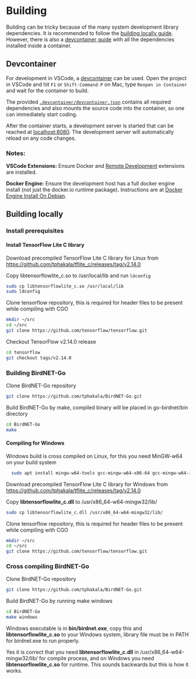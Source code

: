 # Building

Building can be tricky because of the many system development library dependencies. 
It is recommended to follow the [building locally guide](#building-locally). 
However, there is also a [devcontainer guide](#devcontainer) with all the dependencies installed inside a container.

## Devcontainer

For development in VSCode, a [devcontainer](https://code.visualstudio.com/docs/remote/containers) can be used. 
Open the project in VSCode and hit `F1` or `Shift-Command-P` on Mac, type `Reopen in Container` and wait for the container to build.

The provided [`.devcontainer/devcontainer.json`](.devcontainer/devcontainer.json) contains all required dependencies and 
also mounts the source code into the container, so one can immediately start coding. 

After the container starts, a development server is started that can be reached at [localhost:8080](http://localhost:8080). 
The development server will automatically reload on any code changes.

### Notes: 

**VSCode Extensions:** Ensure Docker and [Remote Development](https://marketplace.visualstudio.com/items?itemName=ms-vscode-remote.vscode-remote-extensionpack) extensions are installed.

**Docker Engine:** Ensure the development host has a full docker engine install (not just the docker.io runtime package).  Instructions are at [Docker Engine Install On Debian](https://docs.docker.com/engine/install/debian/).


## Building locally

### Install prerequisites

#### Install TensorFlow Lite C library

Download precompiled TensorFlow Lite C library for Linux from https://github.com/tphakala/tflite_c/releases/tag/v2.14.0

Copy libtensorflowlite_c.so to /usr/local/lib and run ```ldconfig```

```bash
sudo cp libtensorflowlite_c.so /usr/local/lib
sudo ldconfig
```

Clone tensorflow repository, this is required for header files to be present while compiling with CGO

```bash
mkdir ~/src
cd ~/src
git clone https://github.com/tensorflow/tensorflow.git
```

Checkout TensorFlow v2.14.0 release

```bash
cd tensorflow
git checkout tags/v2.14.0
```

### Building BirdNET-Go

Clone BirdNET-Go repository

```bash
git clone https://github.com/tphakala/BirdNET-Go.git
```

Build BirdNET-Go by make, compiled binary will be placed in go-birdnet/bin directory

```bash
cd BirdNET-Go
make
```

#### Compiling for Windows

Windows build is cross compiled on Linux, for this you need MinGW-w64 on your build system

```bash
  sudo apt install mingw-w64-tools gcc-mingw-w64-x86-64 gcc-mingw-w64-i686
```

Download precompiled TensorFlow Lite C library for Windows from https://github.com/tphakala/tflite_c/releases/tag/v2.14.0

Copy **libtensorflowlite_c.dll** to /usr/x86_64-w64-mingw32/lib/

```bash
sudo cp libtensorflowlite_c.dll /usr/x86_64-w64-mingw32/lib/
```

Clone tensorflow repository, this is required for header files to be present while compiling with CGO

```bash
mkdir ~/src
cd ~/src
git clone https://github.com/tensorflow/tensorflow.git
```

### Cross compiling BirdNET-Go

Clone BirdNET-Go repository

```bash
git clone https://github.com/tphakala/BirdNET-Go.git
```

Build BirdNET-Go by running make windows

```bash
cd BirdNET-Go
make windows
```

Windows executable is in **bin/birdnet.exe**, copy this and **libtensorflowlite_c.so** to your Windows system, library file must be in PATH for birdnet.exe to run properly.

Yes it is correct that you need **libtensorflowlite_c.dll** in /usr/x86_64-w64-mingw32/lib/ for compile process, and on Windows you need **libtensorflowlite_c.so** for runtime. This sounds backwards but this is how it works.
